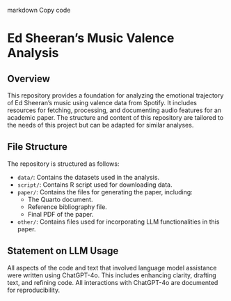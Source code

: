 
markdown
Copy code
# Ed Sheeran’s Music Valence Analysis

## Overview

This repository provides a foundation for analyzing the emotional trajectory of Ed Sheeran’s music using valence data from Spotify. It includes resources for fetching, processing, and documenting audio features for an academic paper. The structure and content of this repository are tailored to the needs of this project but can be adapted for similar analyses.

## File Structure

The repository is structured as follows:

- `data/`: Contains the datasets used in the analysis.
- `script/`: Contains R script used for downloading data.
- `paper/`: Contains the files for generating the paper, including:
  - The Quarto document.
  - Reference bibliography file.
  - Final PDF of the paper.
- `other/`: Contains files used for incorporating LLM functionalities in this paper.

## Statement on LLM Usage

All aspects of the code and text that involved language model assistance were written using ChatGPT-4o. This includes enhancing clarity, drafting text, and refining code. All interactions with ChatGPT-4o are documented for reproducibility.
